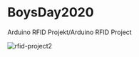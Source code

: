 # BoysDay2020
Arduino RFID Projekt/Arduino RFID Project

![rfid-project2](https://user-images.githubusercontent.com/10455184/76113912-4cde2d80-5fe5-11ea-8200-9d5e1a062d03.jpg)
